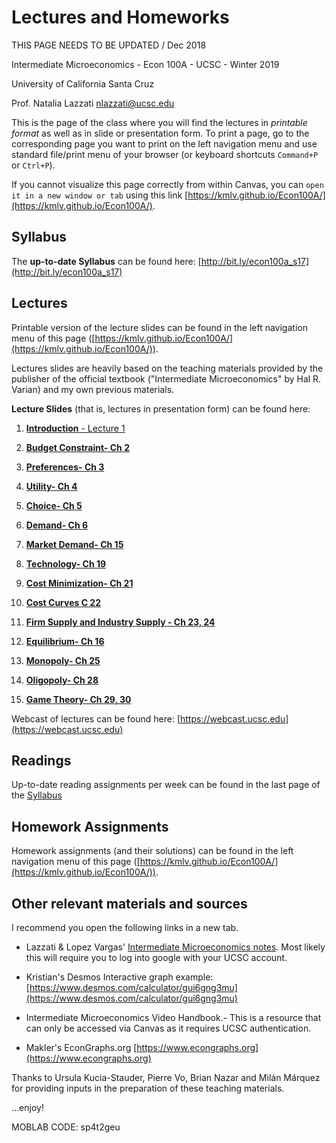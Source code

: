 
# Lectures and Homeworks

<p> THIS PAGE NEEDS TO BE UPDATED / Dec 2018 </p>

Intermediate Microeconomics - Econ 100A - UCSC - Winter 2019

University of California Santa Cruz

Prof. Natalia Lazzati [nlazzati@ucsc.edu](nlazzati@ucsc.edu)

This is the page of the class where you will find the lectures in _printable format_ as well as in slide or presentation form. To print a page, go to the corresponding page you want to print on the left navigation menu and use standard file/print menu of your browser (or keyboard shortcuts `Command+P` or `Ctrl+P`).   
      
If you cannot visualize this page correctly from within Canvas, you can `open it in a new window or tab` using this link [https://kmlv.github.io/Econ100A/](https://kmlv.github.io/Econ100A/).

## Syllabus

The **up-to-date Syllabus** can be found here: [http://bit.ly/econ100a_s17](http://bit.ly/econ100a_s17)


## Lectures 

Printable version of the lecture slides can be found in the left navigation menu of this page ([https://kmlv.github.io/Econ100A/](https://kmlv.github.io/Econ100A/)).

Lectures slides are heavily based on the teaching materials provided by the publisher of the official textbook ("Intermediate Microeconomics" by Hal R. Varian) and my own previous materials.
 
**Lecture Slides** (that is, lectures in presentation form) can be found here:

1. [**Introduction** - Lecture 1](https://kmlv.github.io/Econ100A/S1_Introduction.html)

2. [**Budget Constraint- Ch 2**](https://kmlv.github.io/Econ100A/S2_Budget_Constraint_Ch2.html)

3. [**Preferences- Ch 3**](https://kmlv.github.io/Econ100A/S3_Preferences_Ch3.html)

4. [**Utility- Ch 4**](https://kmlv.github.io/Econ100A/S4_Utility_Ch4.html)

5. [**Choice- Ch 5**](https://kmlv.github.io/Econ100A/S5_Choice_Ch5.html)

6. [**Demand- Ch 6** ](https://kmlv.github.io/Econ100A/S6_Demand_Ch6.html)

7. [**Market Demand- Ch 15**](https://kmlv.github.io/Econ100A/S7_Market_Demand_Ch15.html)

8. [**Technology- Ch 19**](https://kmlv.github.io/Econ100A/S8_Technology_Ch19.html)

9. [**Cost Minimization- Ch 21**](https://kmlv.github.io/Econ100A/S9_CostMinimization_Ch21.html)

10. [**Cost Curves C 22**](https://kmlv.github.io/Econ100A/S10_CostCurves_Ch22.html)

11. [**Firm Supply and Industry Supply - Ch 23, 24**](https://kmlv.github.io/Econ100A/S11_FirmSupply_Ch23.html)

12. [**Equilibrium- Ch 16**](https://kmlv.github.io/Econ100A/S12_Equilibrium_Ch16.html)

13. [**Monopoly- Ch 25**](https://kmlv.github.io/Econ100A/S13_Monopoly_Ch25.html)

14. [**Oligopoly- Ch 28**](https://kmlv.github.io/Econ100A/S14_Oligopoly_Ch28.html)

15. [**Game Theory- Ch 29, 30**](https://kmlv.github.io/Econ100A/S15_GameTheory_Ch29_Ch30.html)


Webcast of lectures can be found here: [https://webcast.ucsc.edu](https://webcast.ucsc.edu)


## Readings

Up-to-date reading assignments per week can be found in the last page of the [Syllabus](http://bit.ly/econ100a_s17)

## Homework Assignments

Homework assignments (and their solutions) can be found in the left navigation menu of this page ([https://kmlv.github.io/Econ100A/](https://kmlv.github.io/Econ100A/)).


## Other relevant materials and sources

I recommend you open the following links in a new tab.
 
* Lazzati & Lopez Vargas' [Intermediate Microeconomics notes](https://docs.google.com/document/d/1clykSpEGt9y_dnYVIgZaCQFet1q2z0_enbaRtg5_C-A/). Most likely this will require you to log into google with your UCSC account.   

* Kristian's Desmos Interactive graph example: [https://www.desmos.com/calculator/gui6gng3mu](https://www.desmos.com/calculator/gui6gng3mu)
 
* Intermediate Microeconomics Video Handbook.- This is a resource that can only be accessed via Canvas as it requires UCSC authentication.
 
* Makler's EconGraphs.org [https://www.econgraphs.org](https://www.econgraphs.org)
<!--<iframe src="https://www.desmos.com/calculator/gui6gng3mu?embed" width="500px" height="500px" style="border: 1px solid #ccc" frameBorder=0 />-->

Thanks to Ursula Kucia-Stauder, Pierre Vo, Brian Nazar and Milán Márquez for providing inputs in the preparation of these teaching materials.

...enjoy! 


MOBLAB CODE:
sp4t2geu

<!--
// This piece of code below pushes to GitHub and then deploys to GitHub pages. Modify the commit message and paste into terminal.

git commit -am " change in index.md " && \
git push origin master && \
mkdocs gh-deploy 

-->